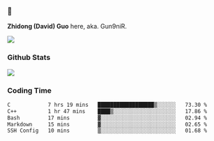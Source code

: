 ### 👋 

**Zhidong (David) Guo** here, aka. Gun9niR.

![](https://komarev.com/ghpvc/?username=Gun9niR&label=Total+Views)

### Github Stats

<img src="https://github-readme-stats.vercel.app/api?username=Gun9niR&count_private=true&show_icons=true&theme=vue-dark&hide_title=true">

### Coding Time

<!--START_SECTION:waka-->

```txt
C            7 hrs 19 mins   ██████████████████▒░░░░░░   73.30 %
C++          1 hr 47 mins    ████▒░░░░░░░░░░░░░░░░░░░░   17.86 %
Bash         17 mins         ▓░░░░░░░░░░░░░░░░░░░░░░░░   02.94 %
Markdown     15 mins         ▓░░░░░░░░░░░░░░░░░░░░░░░░   02.65 %
SSH Config   10 mins         ▒░░░░░░░░░░░░░░░░░░░░░░░░   01.68 %
```

<!--END_SECTION:waka-->
